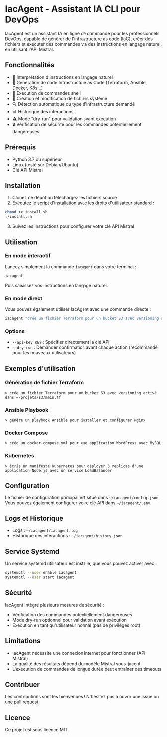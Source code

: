 # IacAgent - Assistant IA CLI pour DevOps

IacAgent est un assistant IA en ligne de commande pour les professionnels DevOps, capable de générer de l'infrastructure as code (IaC), créer des fichiers et exécuter des commandes via des instructions en langage naturel, en utilisant l'API Mistral.

## Fonctionnalités

- 🤖 Interprétation d'instructions en langage naturel
- 📝 Génération de code Infrastructure as Code (Terraform, Ansible, Docker, K8s...)
- 🔄 Exécution de commandes shell
- 📂 Création et modification de fichiers système
- 🔍 Détection automatique du type d'infrastructure demandé
- 📊 Historique des interactions
- ⚠️ Mode "dry-run" pour validation avant exécution
- 🔒 Vérification de sécurité pour les commandes potentiellement dangereuses

## Prérequis

- Python 3.7 ou supérieur
- Linux (testé sur Debian/Ubuntu)
- Clé API Mistral

## Installation

1. Clonez ce dépôt ou téléchargez les fichiers source
2. Exécutez le script d'installation avec les droits d'utilisateur standard :

```bash
chmod +x install.sh
./install.sh
```

3. Suivez les instructions pour configurer votre clé API Mistral

## Utilisation

### En mode interactif

Lancez simplement la commande `iacagent` dans votre terminal :

```bash
iacagent
```

Puis saisissez vos instructions en langage naturel.

### En mode direct

Vous pouvez également utiliser IacAgent avec une commande directe :

```bash
iacagent "crée un fichier Terraform pour un bucket S3 avec versioning activé dans ~/projets/s3/main.tf"
```

### Options

- `--api-key KEY` : Spécifier directement la clé API
- `--dry-run` : Demander confirmation avant chaque action (recommandé pour les nouveaux utilisateurs)

## Exemples d'utilisation

### Génération de fichier Terraform

```
> crée un fichier Terraform pour un bucket S3 avec versioning activé dans ~/projets/s3/main.tf
```

### Ansible Playbook

```
> génère un playbook Ansible pour installer et configurer Nginx
```

### Docker Compose

```
> crée un docker-compose.yml pour une application WordPress avec MySQL
```

### Kubernetes

```
> écris un manifeste Kubernetes pour déployer 3 replicas d'une application Node.js avec un service LoadBalancer
```

## Configuration

Le fichier de configuration principal est situé dans `~/iacagent/config.json`. Vous pouvez également configurer votre clé API dans `~/iacagent/.env`.

## Logs et Historique

- Logs : `~/iacagent/iacagent.log`
- Historique des interactions : `~/iacagent/history.json`

## Service Systemd

Un service systemd utilisateur est installé, que vous pouvez activer avec :

```bash
systemctl --user enable iacagent
systemctl --user start iacagent
```

## Sécurité

IacAgent intègre plusieurs mesures de sécurité :

- Vérification des commandes potentiellement dangereuses
- Mode dry-run optionnel pour validation avant exécution
- Exécution en tant qu'utilisateur normal (pas de privilèges root)

## Limitations

- IacAgent nécessite une connexion internet pour fonctionner (API Mistral)
- La qualité des résultats dépend du modèle Mistral sous-jacent
- L'exécution de commandes de longue durée peut entraîner des timeouts

## Contribuer

Les contributions sont les bienvenues ! N'hésitez pas à ouvrir une issue ou une pull request.

## Licence

Ce projet est sous licence MIT.